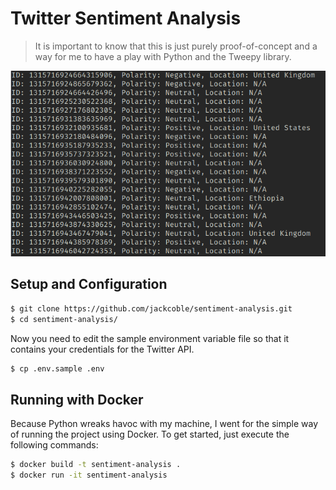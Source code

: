 # Twitter Sentiment Analysis

> It is important to know that this is just purely proof-of-concept and a way for me to have a play with Python and the Tweepy library.

![](showcase/stats.png)

## Setup and Configuration
```bash
$ git clone https://github.com/jackcoble/sentiment-analysis.git
$ cd sentiment-analysis/
```

Now you need to edit the sample environment variable file so that it contains your credentials for the Twitter API.

```bash
$ cp .env.sample .env
```

## Running with Docker
Because Python wreaks havoc with my machine, I went for the simple way of running the project using Docker. To get started, just execute the following commands:
```bash
$ docker build -t sentiment-analysis .
$ docker run -it sentiment-analysis
```